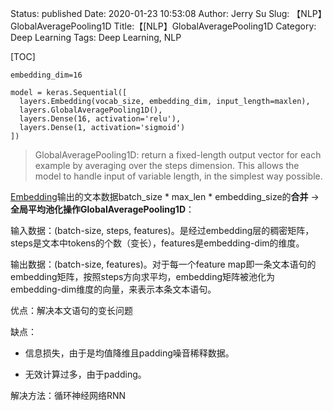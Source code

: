 Status: published
Date: 2020-01-23 10:53:08
Author: Jerry Su
Slug: 【NLP】GlobalAveragePooling1D
Title:【[NLP】GlobalAveragePooling1D
Category: Deep Learning 
Tags: Deep Learning, NLP

[TOC]

```
embedding_dim=16

model = keras.Sequential([
  layers.Embedding(vocab_size, embedding_dim, input_length=maxlen),
  layers.GlobalAveragePooling1D(),
  layers.Dense(16, activation='relu'),
  layers.Dense(1, activation='sigmoid')
])
```
> GlobalAveragePooling1D: return a fixed-length output vector for each example by averaging over the steps dimension. This allows the model to handle input of variable length, in the simplest way possible.


[Embedding](https://www.jerrulsu.com/[NLP]-Embedding.html)输出的文本数据batch_size * max_len * embedding_size的**合并** -> **全局平均池化操作GlobalAveragePooling1D**：

输入数据：(batch-size, steps, features)。是经过embedding层的稠密矩阵，steps是文本中tokens的个数（变长），features是embedding-dim的维度。

输出数据：(batch-size, features)。对于每一个feature map即一条文本语句的embedding矩阵，按照steps方向求平均，embedding矩阵被池化为embedding-dim维度的向量，来表示本条文本语句。

优点：解决本文语句的变长问题

缺点：

- 信息损失，由于是均值降维且padding噪音稀释数据。

- 无效计算过多，由于padding。

解决方法：循环神经网络RNN
